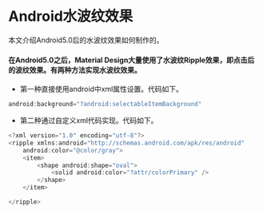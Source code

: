 # Android水波纹效果
本文介绍Android5.0后的水波纹效果如何制作的。

<!--more-->

#### 在Android5.0之后，Material Design大量使用了水波纹Ripple效果，即点击后的波纹效果。有两种方法实现水波纹效果。

* 第一种直接使用android中xml属性设置。代码如下。
```java
android:background="?android:selectableItemBackground"
```
* 第二种通过自定义xml代码实现。代码如下。
```java
<?xml version="1.0" encoding="utf-8"?>
<ripple xmlns:android="http://schemas.android.com/apk/res/android"
    android:color="@color/gray">
    <item>
        <shape android:shape="oval">
            <solid android:color="?attr/colorPrimary" />
        </shape>
    </item>

</ripple>
```